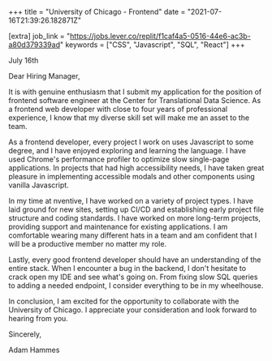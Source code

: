 +++
title = "University of Chicago - Frontend"
date = "2021-07-16T21:39:26.182871Z"

[extra]
job_link = "https://jobs.lever.co/replit/f1caf4a5-0516-44e6-ac3b-a80d379339ad"
keywords = ["CSS", "Javascript", "SQL", "React"]
+++

July 16th

Dear Hiring Manager,

It is with genuine enthusiasm that I submit my application for the position of frontend software engineer at the Center for Translational Data Science.
As a frontend web developer with close to four years of professional experience, I know that my diverse skill set will make me an asset to the team.

As a frontend developer, every project I work on uses Javascript to some degree, and I have enjoyed exploring and learning the language.
I have used Chrome's performance profiler to optimize slow single-page applications.
In projects that had high accessibility needs, I have taken great pleasure in implementing accessible modals and other components using vanilla Javascript.

In my time at nventive, I have worked on a variety of project types.
I have laid ground for new sites, setting up CI/CD and establishing early project file structure and coding standards.
I have worked on more long-term projects, providing support and maintenance for existing applications.
I am comfortable wearing many different hats in a team and am confident that I will be a productive member no matter my role.

Lastly, every good frontend developer should have an understanding of the entire stack.
When I encounter a bug in the backend, I don't hesitate to crack open my IDE and see what's going on.
From fixing slow SQL queries to adding a needed endpoint, I consider everything to be in my wheelhouse.

In conclusion, I am excited for the opportunity to collaborate with the University of Chicago.
I appreciate your consideration and look forward to hearing from you.

Sincerely,

Adam Hammes
